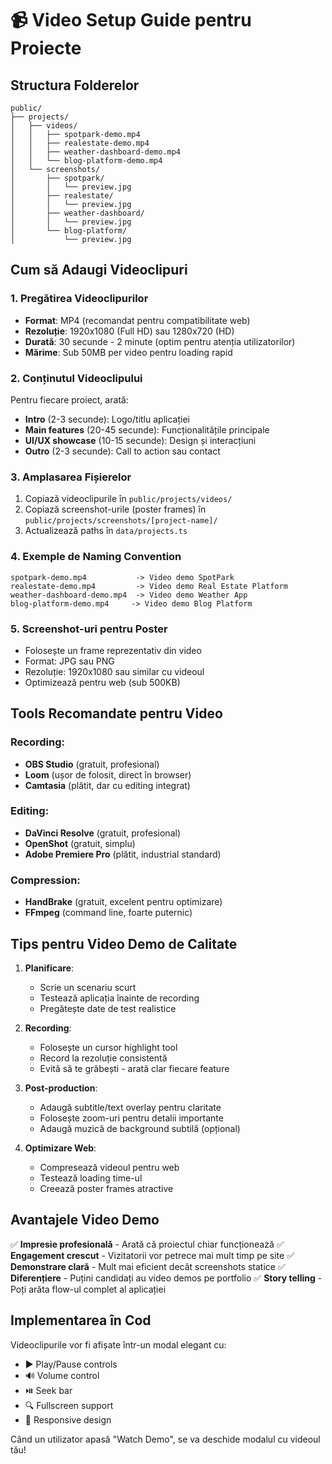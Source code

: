 # 📹 Video Setup Guide pentru Proiecte

## Structura Folderelor

```
public/
├── projects/
│   ├── videos/
│   │   ├── spotpark-demo.mp4
│   │   ├── realestate-demo.mp4
│   │   ├── weather-dashboard-demo.mp4
│   │   └── blog-platform-demo.mp4
│   └── screenshots/
│       ├── spotpark/
│       │   └── preview.jpg
│       ├── realestate/
│       │   └── preview.jpg
│       ├── weather-dashboard/
│       │   └── preview.jpg
│       └── blog-platform/
│           └── preview.jpg
```

## Cum să Adaugi Videoclipuri

### 1. **Pregătirea Videoclipurilor**
- **Format**: MP4 (recomandat pentru compatibilitate web)
- **Rezoluție**: 1920x1080 (Full HD) sau 1280x720 (HD)
- **Durată**: 30 secunde - 2 minute (optim pentru atenția utilizatorilor)
- **Mărime**: Sub 50MB per video pentru loading rapid

### 2. **Conținutul Videoclipului**
Pentru fiecare proiect, arată:
- **Intro** (2-3 secunde): Logo/titlu aplicației
- **Main features** (20-45 secunde): Funcționalitățile principale
- **UI/UX showcase** (10-15 secunde): Design și interacțiuni
- **Outro** (2-3 secunde): Call to action sau contact

### 3. **Amplasarea Fișierelor**
1. Copiază videoclipurile în `public/projects/videos/`
2. Copiază screenshot-urile (poster frames) în `public/projects/screenshots/[project-name]/`
3. Actualizează paths în `data/projects.ts`

### 4. **Exemple de Naming Convention**
```
spotpark-demo.mp4           -> Video demo SpotPark
realestate-demo.mp4         -> Video demo Real Estate Platform
weather-dashboard-demo.mp4  -> Video demo Weather App
blog-platform-demo.mp4     -> Video demo Blog Platform
```

### 5. **Screenshot-uri pentru Poster**
- Folosește un frame reprezentativ din video
- Format: JPG sau PNG
- Rezoluție: 1920x1080 sau similar cu videoul
- Optimizează pentru web (sub 500KB)

## Tools Recomandate pentru Video

### Recording:
- **OBS Studio** (gratuit, profesional)
- **Loom** (ușor de folosit, direct în browser)
- **Camtasia** (plătit, dar cu editing integrat)

### Editing:
- **DaVinci Resolve** (gratuit, profesional)
- **OpenShot** (gratuit, simplu)
- **Adobe Premiere Pro** (plătit, industrial standard)

### Compression:
- **HandBrake** (gratuit, excelent pentru optimizare)
- **FFmpeg** (command line, foarte puternic)

## Tips pentru Video Demo de Calitate

1. **Planificare**:
   - Scrie un scenariu scurt
   - Testează aplicația înainte de recording
   - Pregătește date de test realistice

2. **Recording**:
   - Folosește un cursor highlight tool
   - Record la rezoluție consistentă
   - Evită să te grăbești - arată clar fiecare feature

3. **Post-production**:
   - Adaugă subtitle/text overlay pentru claritate
   - Folosește zoom-uri pentru detalii importante
   - Adaugă muzică de background subtilă (opțional)

4. **Optimizare Web**:
   - Compresează videoul pentru web
   - Testează loading time-ul
   - Creează poster frames atractive

## Avantajele Video Demo

✅ **Impresie profesională** - Arată că proiectul chiar funcționează
✅ **Engagement crescut** - Vizitatorii vor petrece mai mult timp pe site
✅ **Demonstrare clară** - Mult mai eficient decât screenshots statice
✅ **Diferențiere** - Puțini candidați au video demos pe portfolio
✅ **Story telling** - Poți arăta flow-ul complet al aplicației

## Implementarea în Cod

Videoclipurile vor fi afișate într-un modal elegant cu:
- ▶️ Play/Pause controls
- 🔊 Volume control
- ⏯️ Seek bar
- 🔍 Fullscreen support
- 📱 Responsive design

Când un utilizator apasă "Watch Demo", se va deschide modalul cu videoul tău!
